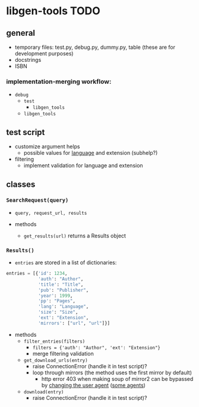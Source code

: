 # libgen-tools TODO

## general

- temporary files: test.py, debug.py, dummy.py, table (these are for development purposes)
- docstrings
- ISBN

### implementation-merging workflow:

- `debug`
  - `test`
    - `libgen_tools`
  - `libgen_tools`

## test script

- customize argument helps
  - possible values for [language](https://www.iso.org/iso-639-language-code) and extension (subhelp?)
- filtering
  - implement validation for language and extension

## classes

### `SearchRequest(query)`

- `query, request_url, results`

- methods
  - `get_results(url)` returns a Results object

### `Results()`

- `entries` are stored in a list of dictionaries:

```python
entries = [{'id': 1234,
            'auth': "Author",
            'title': "Title",
            'pub': "Publisher",
            'year': 1999,
            'pp': "Pages",
            'lang': "Language",
            'size': "Size",
            'ext': "Extension",
            'mirrors': ["url", "url"]}]
```

- methods
  - `filter_entries(filters)`
    - `filters = {'auth': "Author", 'ext': "Extension"}`
    - merge filtering validation
  - `get_download_urls(entry)`
    - raise ConnectionError (handle it in test script)?
    - loop through mirrors (the method uses the first mirror by default)
      - http error 403 when making soup of mirror2 can be bypassed by [changing the user agent](https://stackoverflow.com/questions/24226781/changing-user-agent-in-python-3-for-urrlib-request-urlopen) ([some agents](https://www.zenrows.com/blog/user-agent-web-scraping#importance))
  - `download(entry)`
    - raise ConnectionError (handle it in test script)?
